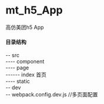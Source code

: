 # mt_h5_App
高仿美团h5 App

#### 目录结构
-- src <br/>
---- component <br/>
---- page <br/>
------ index 首页 <br/>
---- static <br/>
-- dev <br/>
-- webpack.config.dev.js //多页面配置 <br/>